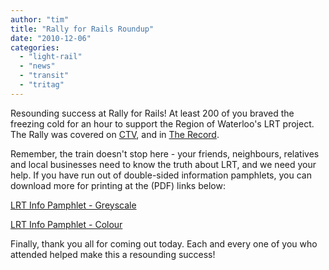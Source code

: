 ```yaml
---
author: "tim"
title: "Rally for Rails Roundup"
date: "2010-12-06"
categories: 
  - "light-rail"
  - "news"
  - "transit"
  - "tritag"
---
```


Resounding success at Rally for Rails! At least 200 of you braved the freezing cold for an hour to support the Region of Waterloo's LRT project. The Rally was covered on [CTV](https://www.youtube.com/watch?v=bueAjEYaN7o), and in [The Record](https://news.therecord.com/article/825694).

Remember, the train doesn't stop here - your friends, neighbours, relatives and local businesses need to know the truth about LRT, and we need your help. If you have run out of double-sided information pamphlets, you can download more for printing at the (PDF) links below:

[LRT Info Pamphlet - Greyscale](/images/R4R-handout-grey.pdf)

[LRT Info Pamphlet - Colour](/images/R4R-handout-colour.pdf)

Finally, thank you all for coming out today. Each and every one of you who attended helped make this a resounding success!
